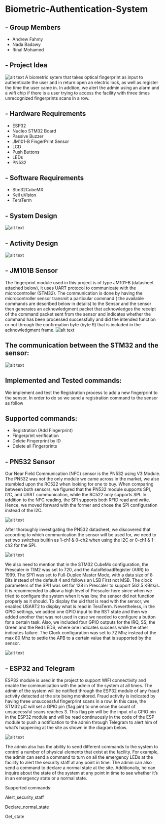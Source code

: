 # Biometric-Authentication-System
## - Group Members
- Andrew Fahmy
- Nada Badawy
- Rinal Mohamed
## - Project Idea
![alt text](https://github.com/andrewkamal/Biometric-Authentication-System/blob/main/Images/door%20lock.jpg)
A biometric sytem that takes optical fingerprint as input to authenticate the user and in return open an electric lock, as well as register the time the user came in.
In addtion, we alert the admin using an alarm and a wifi chip if there is a user trying to access the facility with three times unrecognized fingerprints scans in a row.
## - Hardware Requirements
- ESP32
- Nucleo STM32 Board
- Passive Buzzer
- JM101-B FingerPrint Sensor
- LCD
- Push Buttons
- LEDs
- PN532

## - Software Requirements

- Stm32CubeMX
- Keil uVision
- TeraTerm

## - System Design
![alt text](https://github.com/andrewkamal/Biometric-Authentication-System/blob/main/Images/updated_system_diagram.png)

## - Activity Design
![alt text](https://github.com/andrewkamal/Biometric-Authentication-System/blob/main/Images/Activity_diagram.png)

## - JM101B Sensor
The fingerprint module used in this project is of type JM101-B (datasheet attached below),  it uses UART protocol to communicate with the microcontroller (STM32). The communication is done by having the microcontroller sensor transmit a particular command ( the available commands are described below in details) to the Sensor and the sensor then generates an acknowledgment packet that acknowledges the receipt of the command packet sent from the sensor and indicates whether the command has been processed successfully and did the intended function or not through the confirmation byte (byte 9) that is included in the acknowledgment frame.
![alt text](https://github.com/andrewkamal/Biometric-Authentication-System/blob/main/Images/FP_.jpg)
## The communication between the STM32 and the sensor:
![alt text](https://github.com/andrewkamal/Biometric-Authentication-System/blob/main/Images/JM101B.PNG)

## Implemented and Tested commands:
We implement and test the Registration process to add a new fingerprint to the sensor. In order to do so we send a registration command to the sensor as follow


## Supported commands:
- Registration (Add Fingerprint)
- Fingerprint verification
- Delete Fingerprint by ID
- Delete all Fingerprints


## - PN532 Sensor
Our Near Field Communication (NFC) sensor is the PN532 using V3 Module. The PN532 was not the only module we came across in the market, we also stumbled upon the RC522 when looking for one to buy. When comparing between both sensors, we figured that the PN532 module supports SPI, I2C, and UART communication, while the RC522 only supports SPI. In addition to the NFC reading, the SPI supports both RFID read and write. Hence, we moved forward with the former and chose the SPI configuration instead of the I2C.

![alt text](https://github.com/andrewkamal/Biometric-Authentication-System/blob/main/Images/NFC_Module.jpg)

After thoroughly investigating the PN532 datasheet, we discovered that according to which communication the sensor will be used for, we need to set two switches builtin as 1-ch1 & 0-ch2 when using the I2C or 0-ch1 & 1-ch2 for the SPI.

![alt text](https://github.com/andrewkamal/Biometric-Authentication-System/blob/main/Images/NFC_STM32.png)

We also need to mention that in the STM32 CubeMx configuration, the Prescaler in TIM2 was set to 720, and the AutoReloadRegister (ARR) to 1999. The SPI1 was set to Full-Duplex Master Mode, with a data size of 8 Bits instead of the default 4 and follows an LSB First not MSB. The clock parameters of the SPI1 was set for 128 in Prescaler to support 562.5 KBits/s. It is recommended to allow a high level of Prescaler here since when we tried to configure the system when it was low, the sensor did not function properly as it should. To display the uid that is read with the sensor, we enabled USART2 to display what is read in TeraTerm. Nevertheless, in the GPIO settings, we added one GPIO input to the RST state and then we added another that was not used in case we needed to configure a button for a certain task. Also, we included four GPIO outputs for the IRQ, SS, the Green and the Red LEDS, where one indicates success while the other indicates failure. The Clock configuration was set to 72 Mhz instead of the max 80 Mhz to settle the APB to a certain value that is supported by the sensor.

![alt text](https://github.com/andrewkamal/Biometric-Authentication-System/blob/main/Images/NFC_ProtoType.jpg)

## - ESP32 and Telegram 
ESP32 module is used in the project to support WIFI connectivity and enable the communication with the admin of the system at all times. The admin of the system will be notified through the ESP32 module of any fraud activity detected at the site being monitored. Fraud activity is indicated by having three unsuccessful fingerprint scans in a row. In this case, the STM32 μC will set a GPIO pin (flag pin) to one once the count of unsuccessful scans reaches 3. This flag pin will be the input of a GPIO pin in the ESP32 module and will be read continuously in the code of the ESP module to push a notification to the admin through Telegram to alert him of what’s happening at the site as shown in the diagram below.

![alt text](https://github.com/andrewkamal/Biometric-Authentication-System/blob/main/Images/esp.png)

The admin also has the ability to send different commands to the system to control a number of physical elements that exist at the facility. For example, the admin can send a command to turn on all the emergency LEDs at the facility to alert the security staff at any point in time. 
The admin can also send a command to declare a normal state at the site. Additionally, he can inquire about the state of the system at any point in time to see whether it’s in an emergency state or a normal state.

Supported commands:

Alert_security_staff

Declare_normal_state

Get_state

